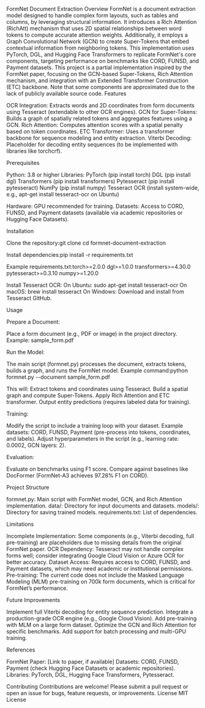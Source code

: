 FormNet Document Extraction
Overview
FormNet is a document extraction model designed to handle complex form layouts, such as tables and columns, by leveraging structural information. It introduces a Rich Attention (RichAtt) mechanism that uses 2D spatial relationships between word tokens to compute accurate attention weights. Additionally, it employs a Graph Convolutional Network (GCN) to create Super-Tokens that embed contextual information from neighboring tokens. This implementation uses PyTorch, DGL, and Hugging Face Transformers to replicate FormNet's core components, targeting performance on benchmarks like CORD, FUNSD, and Payment datasets.
This project is a partial implementation inspired by the FormNet paper, focusing on the GCN-based Super-Tokens, Rich Attention mechanism, and integration with an Extended Transformer Construction (ETC) backbone. Note that some components are approximated due to the lack of publicly available source code.
Features

OCR Integration: Extracts words and 2D coordinates from form documents using Tesseract (extendable to other OCR engines).
GCN for Super-Tokens: Builds a graph of spatially related tokens and aggregates features using a GCN.
Rich Attention: Computes attention scores with a spatial penalty based on token coordinates.
ETC Transformer: Uses a transformer backbone for sequence modeling and entity extraction.
Viterbi Decoding: Placeholder for decoding entity sequences (to be implemented with libraries like torchcrf).

Prerequisites

Python: 3.8 or higher
Libraries:
PyTorch (pip install torch)
DGL (pip install dgl)
Transformers (pip install transformers)
Pytesseract (pip install pytesseract)
NumPy (pip install numpy)
Tesseract OCR (install system-wide, e.g., apt-get install tesseract-ocr on Ubuntu)


Hardware: GPU recommended for training.
Datasets: Access to CORD, FUNSD, and Payment datasets (available via academic repositories or Hugging Face Datasets).

Installation

Clone the repository:git clone <repository-url>
cd formnet-document-extraction


Install dependencies:pip install -r requirements.txt

Example requirements.txt:torch>=2.0.0
dgl>=1.0.0
transformers>=4.30.0
pytesseract>=0.3.10
numpy>=1.20.0


Install Tesseract OCR:
On Ubuntu: sudo apt-get install tesseract-ocr
On macOS: brew install tesseract
On Windows: Download and install from Tesseract GitHub.



Usage

Prepare a Document:

Place a form document (e.g., PDF or image) in the project directory.
Example: sample_form.pdf


Run the Model:

The main script (formnet.py) processes the document, extracts tokens, builds a graph, and runs the FormNet model.
Example command:python formnet.py --document sample_form.pdf


This will:
Extract tokens and coordinates using Tesseract.
Build a spatial graph and compute Super-Tokens.
Apply Rich Attention and ETC transformer.
Output entity predictions (requires labeled data for training).




Training:

Modify the script to include a training loop with your dataset.
Example datasets: CORD, FUNSD, Payment (pre-process into tokens, coordinates, and labels).
Adjust hyperparameters in the script (e.g., learning rate: 0.0002, GCN layers: 2).


Evaluation:

Evaluate on benchmarks using F1 score.
Compare against baselines like DocFormer (FormNet-A3 achieves 97.28% F1 on CORD).



Project Structure

formnet.py: Main script with FormNet model, GCN, and Rich Attention implementation.
data/: Directory for input documents and datasets.
models/: Directory for saving trained models.
requirements.txt: List of dependencies.

Limitations

Incomplete Implementation: Some components (e.g., Viterbi decoding, full pre-training) are placeholders due to missing details from the original FormNet paper.
OCR Dependency: Tesseract may not handle complex forms well; consider integrating Google Cloud Vision or Azure OCR for better accuracy.
Dataset Access: Requires access to CORD, FUNSD, and Payment datasets, which may need academic or institutional permissions.
Pre-training: The current code does not include the Masked Language Modeling (MLM) pre-training on 700k form documents, which is critical for FormNet’s performance.

Future Improvements

Implement full Viterbi decoding for entity sequence prediction.
Integrate a production-grade OCR engine (e.g., Google Cloud Vision).
Add pre-training with MLM on a large form dataset.
Optimize the GCN and Rich Attention for specific benchmarks.
Add support for batch processing and multi-GPU training.

References

FormNet Paper: [Link to paper, if available]
Datasets: CORD, FUNSD, Payment (check Hugging Face Datasets or academic repositories).
Libraries: PyTorch, DGL, Hugging Face Transformers, Pytesseract.

Contributing
Contributions are welcome! Please submit a pull request or open an issue for bugs, feature requests, or improvements.
License
MIT License
